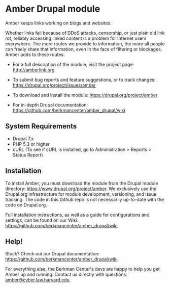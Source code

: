 Amber Drupal module
=================
Amber keeps links working on blogs and websites.

Whether links fail because of DDoS attacks, censorship, or just plain old link rot, reliably accessing linked content is a problem for Internet users everywhere. The more routes we provide to information, the more all people can freely share that information, even in the face of filtering or blockages. Amber adds to these routes.

* For a full description of the module, visit the project page:
  http://amberlink.org

* To submit bug reports and feature suggestions, or to track changes:
  https://drupal.org/project/issues/amber

* To download and install the module:
  https://drupal.org/project/amber

* For in-depth Drupal documentation:
  https://github.com/berkmancenter/amber_drupal/wiki

## System Requirements ##

* Drupal 7.x
* PHP 5.3 or higher
* cURL (To see if cURL is installed, go to Administration > Reports > Status Report)

## Installation ##

To install Amber, you must download the module from the Drupal module directory: https://www.drupal.org/project/amber. We exclusively use the Drupal.org infrastructure for module development, versioning, and issue tracking. The code in this Github repo is not necessarily up-to-date with the code on Drupal.org.

Full installation instructions, as well as a guide for configurations and settings, can be found on our Wiki: https://github.com/berkmancenter/amber_drupal/wiki

## Help! ##
Stuck? Check out our Drupal documentation: https://github.com/berkmancenter/amber_drupal/wiki.

For everything else, the Berkman Center's devs are happy to help you get Amber up and running. Contact us directly with questions: amber@cyber.law.harvard.edu.
